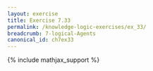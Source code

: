 ```yaml
---
layout: exercise
title: Exercise 7.33
permalink: /knowledge-logic-exercises/ex_33/
breadcrumb: 7-logical-Agents
canonical_id: ch7ex33
---
```


{% include mathjax_support %}


